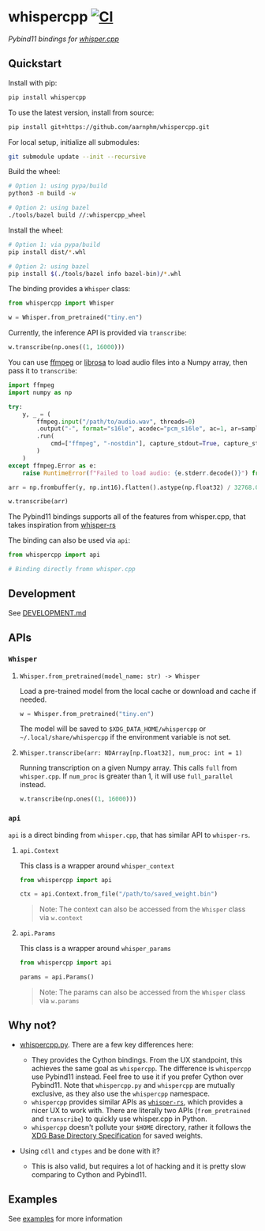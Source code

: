 # whispercpp [![CI](https://github.com/aarnphm/whispercpp/actions/workflows/ci.yml/badge.svg?branch=main)](https://github.com/aarnphm/whispercpp/actions/workflows/ci.yml)

_Pybind11 bindings for [whisper.cpp](https://github.com/ggerganov/whisper.cpp.git)_

## Quickstart

Install with pip:

```bash
pip install whispercpp
```

To use the latest version, install from source:

```bash
pip install git+https://github.com/aarnphm/whispercpp.git
```

For local setup, initialize all submodules:

```bash
git submodule update --init --recursive
```

Build the wheel:

```bash
# Option 1: using pypa/build
python3 -m build -w

# Option 2: using bazel
./tools/bazel build //:whispercpp_wheel
```

Install the wheel:

```bash
# Option 1: via pypa/build
pip install dist/*.whl

# Option 2: using bazel
pip install $(./tools/bazel info bazel-bin)/*.whl
```

The binding provides a `Whisper` class:

```python
from whispercpp import Whisper

w = Whisper.from_pretrained("tiny.en")
```

Currently, the inference API is provided via `transcribe`:

```python
w.transcribe(np.ones((1, 16000)))
```

You can use [ffmpeg](https://github.com/kkroening/ffmpeg-python) or [librosa](https://librosa.org/doc/main/index.html)
to load audio files into a Numpy array, then pass it to `transcribe`:

```python
import ffmpeg
import numpy as np

try:
    y, _ = (
        ffmpeg.input("/path/to/audio.wav", threads=0)
        .output("-", format="s16le", acodec="pcm_s16le", ac=1, ar=sample_rate)
        .run(
            cmd=["ffmpeg", "-nostdin"], capture_stdout=True, capture_stderr=True
        )
    )
except ffmpeg.Error as e:
    raise RuntimeError(f"Failed to load audio: {e.stderr.decode()}") from e

arr = np.frombuffer(y, np.int16).flatten().astype(np.float32) / 32768.0

w.transcribe(arr)
```

The Pybind11 bindings supports all of the features from whisper.cpp, that takes inspiration from
[whisper-rs](https://github.com/tazz4843/whisper-rs)

The binding can also be used via `api`:

```python
from whispercpp import api

# Binding directly fromn whisper.cpp
```

## Development

See [DEVELOPMENT.md](./DEVELOPMENT.md)

## APIs

### `Whisper`

1. `Whisper.from_pretrained(model_name: str) -> Whisper`

   Load a pre-trained model from the local cache or download and cache if needed.

   ```python
   w = Whisper.from_pretrained("tiny.en")
   ```

   The model will be saved to `$XDG_DATA_HOME/whispercpp` or `~/.local/share/whispercpp` if the environment variable is
   not set.

2. `Whisper.transcribe(arr: NDArray[np.float32], num_proc: int = 1)`

   Running transcription on a given Numpy array. This calls `full` from `whisper.cpp`. If `num_proc` is greater than 1,
   it will use `full_parallel` instead.

   ```python
   w.transcribe(np.ones((1, 16000)))
   ```

### `api`

`api` is a direct binding from `whisper.cpp`, that has similar API to `whisper-rs`.

1. `api.Context`

   This class is a wrapper around `whisper_context`

   ```python
   from whispercpp import api

   ctx = api.Context.from_file("/path/to/saved_weight.bin")
   ```

   > Note: The context can also be accessed from the `Whisper` class via `w.context`

2. `api.Params`

   This class is a wrapper around `whisper_params`

   ```python
   from whispercpp import api

   params = api.Params()
   ```

   > Note: The params can also be accessed from the `Whisper` class via `w.params`

## Why not?

* [whispercpp.py](https://github.com/stlukey/whispercpp.py). There are a few key differences here:

  * They provides the Cython bindings. From the UX standpoint, this achieves the same goal as `whispercpp`. The difference is `whispercpp` use Pybind11 instead.
     Feel free to use it if you prefer Cython over Pybind11. Note that `whispercpp.py` and `whispercpp` are mutually exclusive, as they also use the `whispercpp` namespace.
  * `whispercpp` provides similar APIs as [`whisper-rs`](https://github.com/tazz4843/whisper-rs), which provides a nicer UX to work with. There are literally two APIs (`from_pretrained` and `transcribe`) to quickly use whisper.cpp in Python.
  * `whispercpp` doesn't pollute your `$HOME` directory, rather it follows the [XDG Base Directory Specification](https://specifications.freedesktop.org/basedir-spec/basedir-spec-latest.html) for saved weights.

* Using `cdll` and `ctypes` and be done with it?

  * This is also valid, but requires a lot of hacking and it is pretty slow comparing to Cython and Pybind11.

## Examples

See [examples](./examples) for more information
